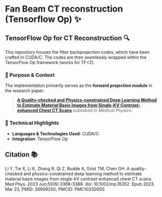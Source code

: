 # Fan Beam CT reconstruction (Tensorflow Op) :sparkles:

## TensorFlow Op for CT Reconstruction :mag:

This repository houses the filter backprojection codes, which have been crafted in CUDA/C. The codes are then seamlessly wrapped within the TensorFlow Op framework (works for TF<2).

### :pushpin: Purpose & Context

The implementation primarily serves as the **forward projection module** in the research paper:

> [**A Quality‐checked and Physics‐constrained Deep Learning Method to Estimate Material Basis Images from Single‐KV Contrast‐enhanced Chest CT Scans**](https://aapm.onlinelibrary.wiley.com/doi/full/10.1002/mp.16352) published in *Medical Physics*.


### :wrench: Technical Highlights

- **Languages & Technologies Used**: CUDA/C 
- **Integration**: TensorFlow Op

## Citation 📚
Li Y, Tie X, Li K, Zhang R, Qi Z, Budde A, Grist TM, Chen GH. A quality-checked and physics-constrained deep learning method to estimate material basis images from single-kV contrast-enhanced chest CT scans. Med Phys. 2023 Jun;50(6):3368-3388. doi: 10.1002/mp.16352. Epub 2023 Mar 23. PMID: 36908250; PMCID: PMC10330050.



